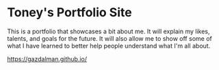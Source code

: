 # Toney's Portfolio Site

This is a portfolio that showcases a bit about me. It will explain my likes, talents, and goals for the future. It will also allow me to show off some of what I have learned to better help people understand what I'm all about.

https://gazdalman.github.io/

